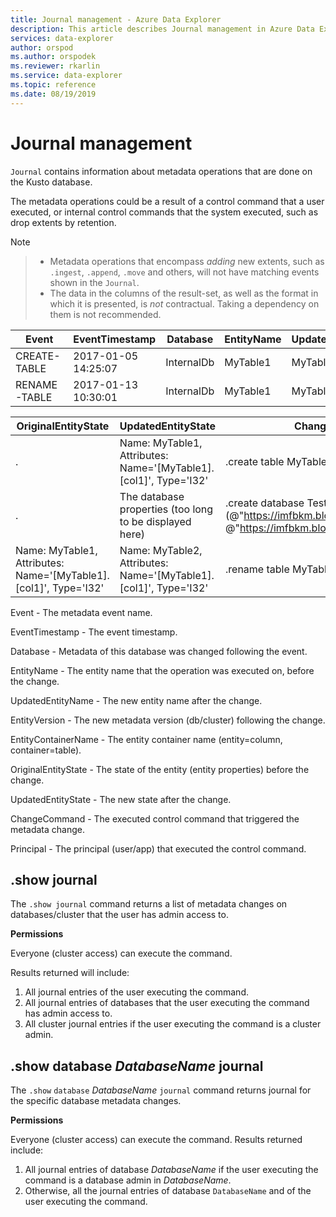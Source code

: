 ```yaml
---
title: Journal management - Azure Data Explorer
description: This article describes Journal management in Azure Data Explorer.
services: data-explorer
author: orspod
ms.author: orspodek
ms.reviewer: rkarlin
ms.service: data-explorer
ms.topic: reference
ms.date: 08/19/2019
---
```

# Journal management

 `Journal` contains information about metadata operations that are done on the Kusto database.

The metadata operations could be a result of a control command that a user executed, or internal control commands that the system executed, such as drop extents by retention.

> [!NOTE]

> - Metadata operations that encompass *adding* new extents, such as `.ingest`, `.append`, `.move` and others, will not have matching events shown in the `Journal`.
> - The data in the columns of the result-set, as well as the format in which it is presented, is *not* contractual. 
  Taking a dependency on them is not recommended.

|Event        |EventTimestamp     |Database  |EntityName|UpdatedEntityName|EntityVersion|EntityContainerName|
|-------------|-------------------|----------|----------|-----------------|-------------|-------------------|
|CREATE-TABLE |2017-01-05 14:25:07|InternalDb|MyTable1  |MyTable1         |v7.0         |InternalDb         |
|RENAME-TABLE |2017-01-13 10:30:01|InternalDb|MyTable1  |MyTable2         |v8.0         |InternalDb         |  

|OriginalEntityState|UpdatedEntityState                                              |ChangeCommand                                                                                                          |Principal            |
|-------------------|----------------------------------------------------------------|-----------------------------------------------------------------------------------------------------------------------|---------------------|
|.           		|Name: MyTable1, Attributes: Name='[MyTable1].[col1]', Type='I32'|.create table MyTable1 (col1:int)                                                                                      |imike@fabrikam.com
|.          		|The database properties (too long to be displayed here)         |.create database TestDB persist (@"https://imfbkm.blob.core.windows.net/md", @"https://imfbkm.blob.core.windows.net/data")|Azure AD app id=76263cdb-abcd-545644e9c404
|Name: MyTable1, Attributes: Name='[MyTable1].[col1]', Type='I32'|Name: MyTable2, Attributes: Name='[MyTable1].[col1]', Type='I32'|.rename table MyTable1 to MyTable2|rdmik@fabrikam.com


Event - The metadata event name.

EventTimestamp - The event timestamp.

Database - Metadata of this database was changed following the event.

EntityName - The entity name that the operation was executed on, before the change.

UpdatedEntityName - The new entity name after the change.

EntityVersion - The new metadata version (db/cluster) following the change.

EntityContainerName - The entity container name (entity=column, container=table).

OriginalEntityState - The state of the entity (entity properties) before the change.

UpdatedEntityState - The new state after the change.

ChangeCommand - The executed control command that triggered the metadata change.

Principal - The principal (user/app) that executed the control command.
					
## .show journal

The `.show journal` command returns a list of metadata changes on databases/cluster that the user has admin access to.

**Permissions**

Everyone (cluster access) can execute the command. 

Results returned will include: 
1. All journal entries of the user executing the command. 
2. All journal entries of databases that the user executing the command has admin access to. 
3. All cluster journal entries if the user executing the command is a cluster admin. 

## .show database *DatabaseName* journal 

The `.show` `database` *DatabaseName* `journal` command returns journal for the specific database metadata changes.

**Permissions**

Everyone (cluster access) can execute the command. 
Results returned include: 
1. All journal entries of database *DatabaseName* if the user executing the command is a database admin in *DatabaseName*. 
2. Otherwise, all the journal entries of database `DatabaseName` and of the user executing the command. 
